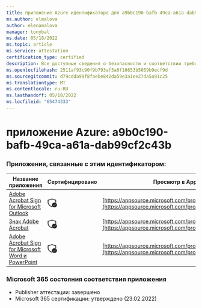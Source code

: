 ```yaml
---
title: приложение Azure идентификатора для a9b0c190-bafb-49ca-a61a-dab99cf2c43b
ms.author: elmalova
author: elenamalova
manager: tonybal
ms.date: 05/18/2022
ms.topic: article
ms.service: attestation
certification_type: certified
description: Все доступные сведения о безопасности и соответствии требованиям для a9b0c190-bafb-49ca-a61a-dab99cf2c43b.
ms.openlocfilehash: 2511af93c90f9b793af3a0f16653b5059b9ecf9d
ms.sourcegitcommit: d79cdda99f8faebe842da59e3a1ee27da5a91c25
ms.translationtype: MT
ms.contentlocale: ru-RU
ms.lasthandoff: 05/18/2022
ms.locfileid: "65474333"
---
```

# <a name="azure-app-id-a9b0c190-bafb-49ca-a61a-dab99cf2c43b"></a>приложение Azure: a9b0c190-bafb-49ca-a61a-dab99cf2c43b


### <a name="apps-associated-with-this-id"></a>Приложения, связанные с этим идентификатором:
| **Название приложения** | **Сертифицировано** | **Просмотр в AppSource** |
|--------------|---------------|-----------------------|
| [Adobe Acrobat Sign for Microsoft Outlook](../forward/WA104381158.md) | <img alt="Certified application badge" src="../media/certified-badge.png" height="25" width="25" /> | [https://appsource.microsoft.com/product/office/WA104381158](https://appsource.microsoft.com/product/office/WA104381158) |
| [Знак Adobe Acrobat](../forward/WA104381233.md) | <img alt="Certified application badge" src="../media/certified-badge.png" height="25" width="25" /> | [https://appsource.microsoft.com/product/office/WA104381233](https://appsource.microsoft.com/product/office/WA104381233) |
| [Adobe Acrobat Sign for Microsoft Word и PowerPoint](../forward/WA104381155.md) | <img alt="Certified application badge" src="../media/certified-badge.png" height="25" width="25" /> | [https://appsource.microsoft.com/product/office/WA104381155](https://appsource.microsoft.com/product/office/WA104381155) |

### <a name="microsoft-365-app-compliance-status"></a>Microsoft 365 состояния соответствия приложения
- Publisher аттестации: завершено
- Microsoft 365 сертификации: утверждено (23.02.2022)
